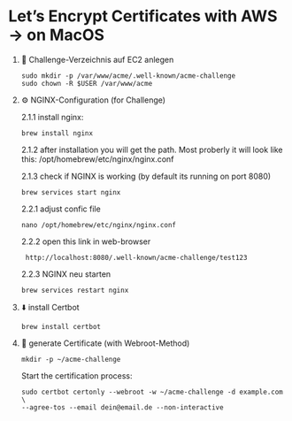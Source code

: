 # Let’s Encrypt Certificates with AWS -> on MacOS

1. 📁 Challenge-Verzeichnis auf EC2 anlegen
   ```
   sudo mkdir -p /var/www/acme/.well-known/acme-challenge
   sudo chown -R $USER /var/www/acme
   ```
2. ⚙️ NGINX-Configuration (for Challenge)

   2.1.1 install nginx:

    ```
    brew install nginx
    ```
    2.1.2 after installation you will get the path. Most proberly it will look like this: /opt/homebrew/etc/nginx/nginx.conf
  
    2.1.3 check if NGINX is working (by default its running on port 8080)
    ```
    brew services start nginx
    ```

    2.2.1 adjust confic file
    ```
    nano /opt/homebrew/etc/nginx/nginx.conf
    ```
    2.2.2 open this link in web-browser
   ```
    http://localhost:8080/.well-known/acme-challenge/test123
   ```
   2.2.3 NGINX neu starten
   ```
   brew services restart nginx
   ```
3. ⬇️ install Certbot
    ```
    brew install certbot
    ```
4. 🔐 generate Certificate (with Webroot-Method)
    ```
    mkdir -p ~/acme-challenge
    ```
    Start the certification process:
    ```
    sudo certbot certonly --webroot -w ~/acme-challenge -d example.com \
    --agree-tos --email dein@email.de --non-interactive
    ```


